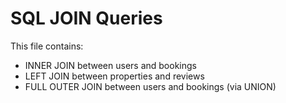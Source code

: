 # SQL JOIN Queries

This file contains:
- INNER JOIN between users and bookings
- LEFT JOIN between properties and reviews
- FULL OUTER JOIN between users and bookings (via UNION)
